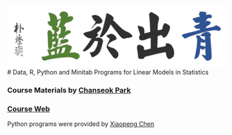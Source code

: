 <img src="https://github.com/AppliedStat/AppliedStat.github.io/blob/ba4d80f83059affebe4db93d48d75f08117ee82a/images/cheongchul.png" alt="靑出於藍" width="750p"/>
# Data, R, Python and Minitab Programs for Linear Models in Statistics

### Course Materials by  [Chanseok Park](https://appliedstat.github.io)

### [Course Web](https://appliedstat.github.io/teaching/2019F-teaching3-regr/)

Python programs were provided by [Xiaopeng Chen](https://www.researchgate.net/profile/Xiaopeng-Chen-12)
